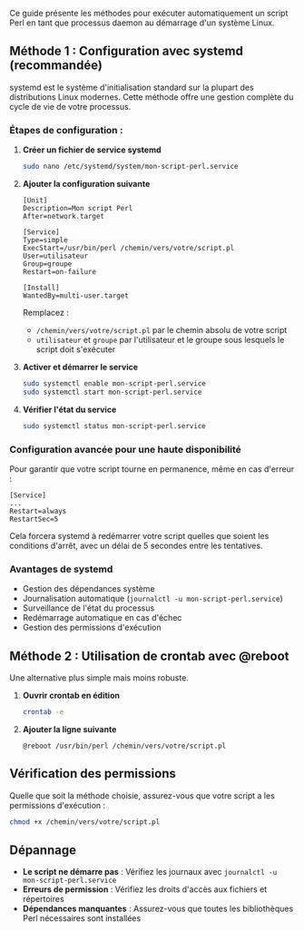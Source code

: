 Ce guide présente les méthodes pour exécuter automatiquement un script Perl en tant que processus daemon au démarrage d'un système Linux.

## Méthode 1 : Configuration avec systemd (recommandée)

systemd est le système d'initialisation standard sur la plupart des distributions Linux modernes. Cette méthode offre une gestion complète du cycle de vie de votre processus.

### Étapes de configuration :

1. **Créer un fichier de service systemd**
    
    ```bash
    sudo nano /etc/systemd/system/mon-script-perl.service
    ```
    
2. **Ajouter la configuration suivante**
    
    ```
    [Unit]
    Description=Mon script Perl
    After=network.target
    
    [Service]
    Type=simple
    ExecStart=/usr/bin/perl /chemin/vers/votre/script.pl
    User=utilisateur
    Group=groupe
    Restart=on-failure
    
    [Install]
    WantedBy=multi-user.target
    ```
    
    Remplacez :
    
    - `/chemin/vers/votre/script.pl` par le chemin absolu de votre script
    - `utilisateur` et `groupe` par l'utilisateur et le groupe sous lesquels le script doit s'exécuter
3. **Activer et démarrer le service**
    
    ```bash
    sudo systemctl enable mon-script-perl.service
    sudo systemctl start mon-script-perl.service
    ```
    
4. **Vérifier l'état du service**
    
    ```bash
    sudo systemctl status mon-script-perl.service
    ```
    

### Configuration avancée pour une haute disponibilité

Pour garantir que votre script tourne en permanence, même en cas d'erreur :

```
[Service]
...
Restart=always
RestartSec=5
```

Cela forcera systemd à redémarrer votre script quelles que soient les conditions d'arrêt, avec un délai de 5 secondes entre les tentatives.

### Avantages de systemd

- Gestion des dépendances système
- Journalisation automatique (`journalctl -u mon-script-perl.service`)
- Surveillance de l'état du processus
- Redémarrage automatique en cas d'échec
- Gestion des permissions d'exécution

## Méthode 2 : Utilisation de crontab avec @reboot

Une alternative plus simple mais moins robuste.

1. **Ouvrir crontab en édition**
    
    ```bash
    crontab -e
    ```
    
2. **Ajouter la ligne suivante**
    
    ```
    @reboot /usr/bin/perl /chemin/vers/votre/script.pl
    ```
    

## Vérification des permissions

Quelle que soit la méthode choisie, assurez-vous que votre script a les permissions d'exécution :

```bash
chmod +x /chemin/vers/votre/script.pl
```

## Dépannage

- **Le script ne démarre pas** : Vérifiez les journaux avec `journalctl -u mon-script-perl.service`
- **Erreurs de permission** : Vérifiez les droits d'accès aux fichiers et répertoires
- **Dépendances manquantes** : Assurez-vous que toutes les bibliothèques Perl nécessaires sont installées